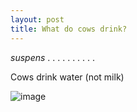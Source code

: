 ```yaml
---
layout: post
title: What do cows drink?
---
```


*suspens*
.
.
.
.
.
.
.
.
.
.



Cows drink water (not milk)

![image](https://ofa.on.ca/wp-content/uploads/2021/12/cow-drinking.png)

